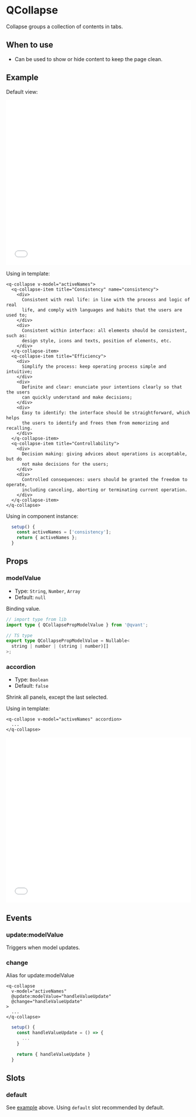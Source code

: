 # QCollapse

Collapse groups a collection of contents in tabs.

## When to use

- Can be used to show or hide content to keep the page clean.

## Example

Default view:

<iframe height="450" style="width: 100%;" scrolling="no" frameborder="no" src="/QCollapse/main.html"></iframe>

Using in template:

```vue
<q-collapse v-model="activeNames">
  <q-collapse-item title="Consistency" name="consistency">
    <div>
      Consistent with real life: in line with the process and logic of real
      life, and comply with languages and habits that the users are used to;
    </div>
    <div>
      Consistent within interface: all elements should be consistent, such as:
      design style, icons and texts, position of elements, etc.
    </div>
  </q-collapse-item>
  <q-collapse-item title="Efficiency">
    <div>
      Simplify the process: keep operating process simple and intuitive;
    </div>
    <div>
      Definite and clear: enunciate your intentions clearly so that the users
      can quickly understand and make decisions;
    </div>
    <div>
      Easy to identify: the interface should be straightforward, which helps
      the users to identify and frees them from memorizing and recalling.
    </div>
  </q-collapse-item>
  <q-collapse-item title="Controllability">
    <div>
      Decision making: giving advices about operations is acceptable, but do
      not make decisions for the users;
    </div>
    <div>
      Controlled consequences: users should be granted the freedom to operate,
      including canceling, aborting or terminating current operation.
    </div>
  </q-collapse-item>
</q-collapse>
```

Using in component instance:

```js
  setup() {
    const activeNames = ['consistency'];
    return { activeNames };
  }
```

## Props

### modelValue

- Type: `String`, `Number`, `Array`
- Default: `null`

Binding value.

```ts
// import type from lib
import type { QCollapsePropModelValue } from '@qvant';

// TS type
export type QCollapsePropModelValue = Nullable<
  string | number | (string | number)[]
>;
```

### accordion

- Type: `Boolean`
- Default: `false`

Shrink all panels, except the last selected.

Using in template:

```vue
<q-collapse v-model="activeNames" accordion>
  ...
</q-collapse>
```

<iframe height="450" style="width: 100%;" scrolling="no" frameborder="no" src="/QCollapse/accordion.html"></iframe>

## Events

### update:modelValue

Triggers when model updates.

### change

Alias for update:modelValue

```vue
<q-collapse
  v-model="activeNames"
  @update:modelValue="handleValueUpdate"
  @change="handleValueUpdate"
>
  ...
</q-collapse>
```

```js
  setup() {
    const handleValueUpdate = () => {
      ...
    }

    return { handleValueUpdate }
  }
```

## Slots

### default

See [example](./QCollapse/#example) above. Using `default` slot recommended by default.
